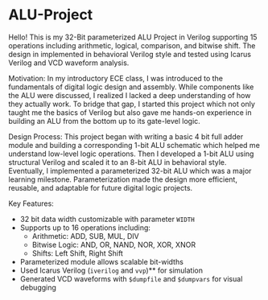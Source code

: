 # ALU-Project

Hello! This is my 32-Bit parameterized ALU Project in Verilog supporting 15 operations including arithmetic, logical, comparison, and bitwise shift. The design in implemented in behavioral Verilog style and tested using Icarus Verilog and VCD waveform analysis.


Motivation:
In my introductory ECE class, I was introduced to the fundamentals of digital logic design and assembly. While components like the ALU were discussed, I realized I lacked a deep understanding of how they actually work. To bridge that gap, I started this project which not only taught me the basics of Verilog but also gave me hands-on experience in building an ALU from the bottom up to its gate-level logic.


Design Process:
This project began with writing a basic 4 bit full adder module and building a corresponding 1-bit ALU schematic which helped me understand low-level logic operations. Then I developed a 1-bit ALU using structural Verilog and scaled it to an 8-bit ALU in behavioral style. Eventually, I implemented a parameterized 32-bit ALU which was a major learning milestone. Parameterization made the design more efficient, reusable, and adaptable for future digital logic projects.



Key Features:
- 32 bit data width customizable with parameter `WIDTH`
- Supports up to 16 operations including:
  - Arithmetic: ADD, SUB, MUL, DIV
  - Bitwise Logic: AND, OR, NAND, NOR, XOR, XNOR
  - Shifts: Left Shift, Right Shift
- Parameterized module allows scalable bit-widths
- Used Icarus Verilog (`iverilog` and `vvp`)** for simulation
- Generated VCD waveforms with `$dumpfile` and `$dumpvars` for visual debugging